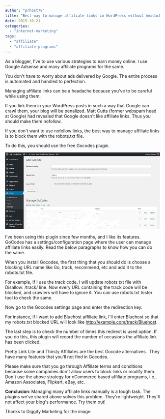 ```yaml
---
author: "prhost78"
title: "Best way to manage affiliate links in WordPress without headaches"
date: 2015-10-21
categories: 
  - "internet-marketing"
tags: 
  - "affiliate"
  - "affiliate-programs"
---
```


As a blogger, I've to use various strategies to earn money online. I use Google Adsense and many affiliate programs for the same.

You don't have to worry about ads delivered by Google. The entire process is automated and handled to perfection.

Managing affiliate links can be a headache because you've to be careful while using them.

If you link them in your WordPress posts in such a way that Google can crawl them, your blog will be penalized. Matt Cutts (former webspam head at Google) had revealed that Google doesn't like affiliate links. Thus you should make them nofollow.

If you don't want to use nofollow links, the best way to manage affiliate links is to block them with the robots.txt file.

To do this, you should use the free Gocodes plugin.

![gocodes - manage affiliate links wordpress 2015](images/gocodes.jpg)

I've been using this plugin since few months, and I like its features. GoCodes has a settings/configuration page where the user can manage affiliate links easily. Read the below paragraphs to know how you can do the same.

When you install Gocodes, the first thing that you should do is choose a blocking URL name like Go, track, recommend, etc and add it to the robots.txt file.

For example, If I use the track code, I will update robots txt file with Disallow: /track/ line. Now every URL containing the track code will be blocked, and crawlers will have to ignore it. You can use robots.txt tester tool to check the same.

Now go to the Gocodes settings page and enter the redirection key.

For instance, if I want to add Bluehost affiliate link, I'll enter Bluehost so that my robots.txt blocked URL will look like http://example.com/track/Bluehost.

The last step is to check the number of times this redirect is used option. If you do this, this plugin will record the number of occasions the affiliate link has been clicked.

Pretty Link Lite and Thirsty Affiliates are the best Gocode alternatives.  They have many features that you'll not find in Gocodes.

Please make sure that you go through Affiliate terms and conditions because some companies don't allow users to block links or modify them. Don't use the above strategy for eCommerce based affiliate programs, i.e., Amazon Associates, Flipkart, eBay, etc.

**Conclusion**: Managing many affiliate links manually is a tough task. The plugins we've shared above solves this problem. They're lightweight. They'll not affect your blog's performance. Try them out!

Thanks to Diggity Marketing for the image.
